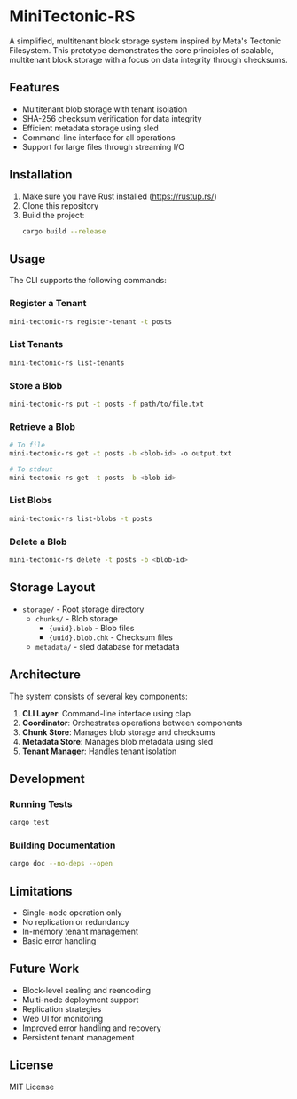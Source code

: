 # MiniTectonic-RS

A simplified, multitenant block storage system inspired by Meta's Tectonic Filesystem. This prototype demonstrates the core principles of scalable, multitenant block storage with a focus on data integrity through checksums.

## Features

- Multitenant blob storage with tenant isolation
- SHA-256 checksum verification for data integrity
- Efficient metadata storage using sled
- Command-line interface for all operations
- Support for large files through streaming I/O

## Installation

1. Make sure you have Rust installed (https://rustup.rs/)
2. Clone this repository
3. Build the project:
   ```bash
   cargo build --release
   ```

## Usage

The CLI supports the following commands:

### Register a Tenant

```bash
mini-tectonic-rs register-tenant -t posts
```

### List Tenants

```bash
mini-tectonic-rs list-tenants
```

### Store a Blob

```bash
mini-tectonic-rs put -t posts -f path/to/file.txt
```

### Retrieve a Blob

```bash
# To file
mini-tectonic-rs get -t posts -b <blob-id> -o output.txt

# To stdout
mini-tectonic-rs get -t posts -b <blob-id>
```

### List Blobs

```bash
mini-tectonic-rs list-blobs -t posts
```

### Delete a Blob

```bash
mini-tectonic-rs delete -t posts -b <blob-id>
```

## Storage Layout

- `storage/` - Root storage directory
  - `chunks/` - Blob storage
    - `{uuid}.blob` - Blob files
    - `{uuid}.blob.chk` - Checksum files
  - `metadata/` - sled database for metadata

## Architecture

The system consists of several key components:

1. **CLI Layer**: Command-line interface using clap
2. **Coordinator**: Orchestrates operations between components
3. **Chunk Store**: Manages blob storage and checksums
4. **Metadata Store**: Manages blob metadata using sled
5. **Tenant Manager**: Handles tenant isolation

## Development

### Running Tests

```bash
cargo test
```

### Building Documentation

```bash
cargo doc --no-deps --open
```

## Limitations

- Single-node operation only
- No replication or redundancy
- In-memory tenant management
- Basic error handling

## Future Work

- Block-level sealing and reencoding
- Multi-node deployment support
- Replication strategies
- Web UI for monitoring
- Improved error handling and recovery
- Persistent tenant management

## License

MIT License 